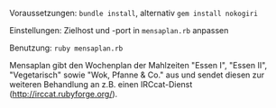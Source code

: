 Voraussetzungen: `bundle install`, alternativ `gem install nokogiri`

Einstellungen: Zielhost und  -port in `mensaplan.rb` anpassen

Benutzung: `ruby mensaplan.rb`

Mensaplan gibt den Wochenplan der  Mahlzeiten "Essen I", "Essen II", "Vegetarisch" sowie "Wok, Pfanne & Co." aus und sendet diesen zur weiteren Behandlung an z.B. einen IRCcat-Dienst (http://irccat.rubyforge.org/). 
